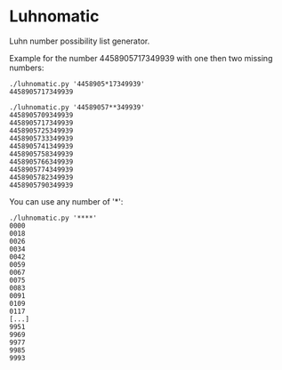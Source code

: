 # Luhnomatic

Luhn number possibility list generator.

Example for the number 4458905717349939 with one then two missing numbers:

```
./luhnomatic.py '4458905*17349939'
4458905717349939
```

```
./luhnomatic.py '44589057**349939'
4458905709349939
4458905717349939
4458905725349939
4458905733349939
4458905741349939
4458905758349939
4458905766349939
4458905774349939
4458905782349939
4458905790349939
```

You can use any number of '*':

```
./luhnomatic.py '****'
0000
0018
0026
0034
0042
0059
0067
0075
0083
0091
0109
0117
[...]
9951
9969
9977
9985
9993
```
